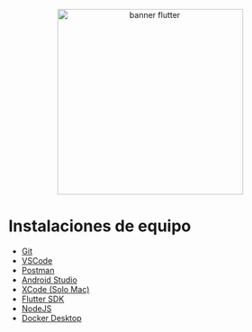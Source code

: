 <p align= "center">
    <img src= "https://yt3.googleusercontent.com/ytc/AIdro_nqx_sCd8ZIeIcodS0sfeMKJ8rVTslmQHUe_udwGNH2Pg=s900-c-k-c0x00ffffff-no-rj" alt ="banner flutter"
    width="330"/>
</p> 


# Instalaciones de equipo
- [Git](https://git-scm.com/)
- [VSCode](https://code.visualstudio.com/)
- [Postman](https://www.postman.com/)
- [Android Studio](https://developer.android.com/studio?gad_source=1&gclid=Cj0KCQjwxeyxBhC7ARIsAC7dS39w6583xKJdUVCeTFA7PEfE1bcJs6lJd58z7p4GnPIjWOh7J7lw7Q8aAt1cEALw_wcB&gclsrc=aw.ds&hl=es-419)
- [XCode (Solo Mac)](https://apps.apple.com/es/app/xcode/id497799835?mt=12)
- [Flutter SDK](https://docs.flutter.dev/get-started/install)
- [NodeJS](https://nodejs.org/en)
- [Docker Desktop](https://www.docker.com/products/docker-desktop/)
